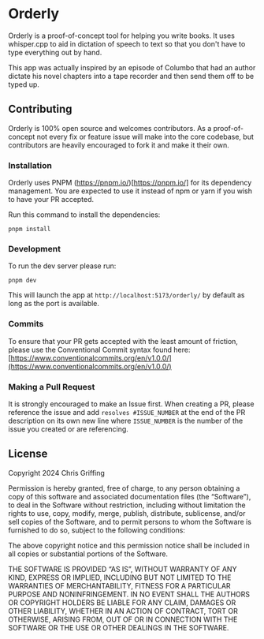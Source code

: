 # Orderly

Orderly is a proof-of-concept tool for helping you write books. It uses whisper.cpp to aid in dictation of speech to text so that you don't have to type everything out by hand.

This app was actually inspired by an episode of Columbo that had an author dictate his novel chapters into a tape recorder and then send them off to be typed up.

## Contributing

Orderly is 100% open source and welcomes contributors. As a proof-of-concept not every fix or feature issue will make into the core codebase, but contributors are heavily encouraged to fork it and make it their own.

### Installation

Orderly uses PNPM (https://pnpm.io/)[https://pnpm.io/] for its dependency management. You are expected to use it instead of npm or yarn if you wish to have your PR accepted.

Run this command to install the dependencies:

```
pnpm install
```

### Development

To run the dev server please run:

```
pnpm dev
```

This will launch the app at `http://localhost:5173/orderly/` by default as long as the port is available.

### Commits

To ensure that your PR gets accepted with the least amount of friction, please use the Conventional Commit syntax found here: [https://www.conventionalcommits.org/en/v1.0.0/](https://www.conventionalcommits.org/en/v1.0.0/)

### Making a Pull Request

It is strongly encouraged to make an Issue first. When creating a PR, please reference the issue and add `resolves #ISSUE_NUMBER` at the end of the PR description on its own new line where `ISSUE_NUMBER` is the number of the issue you created or are referencing.

## License

Copyright 2024 Chris Griffing

Permission is hereby granted, free of charge, to any person obtaining a copy of this software and associated documentation files (the “Software”), to deal in the Software without restriction, including without limitation the rights to use, copy, modify, merge, publish, distribute, sublicense, and/or sell copies of the Software, and to permit persons to whom the Software is furnished to do so, subject to the following conditions:

The above copyright notice and this permission notice shall be included in all copies or substantial portions of the Software.

THE SOFTWARE IS PROVIDED “AS IS”, WITHOUT WARRANTY OF ANY KIND, EXPRESS OR IMPLIED, INCLUDING BUT NOT LIMITED TO THE WARRANTIES OF MERCHANTABILITY, FITNESS FOR A PARTICULAR PURPOSE AND NONINFRINGEMENT. IN NO EVENT SHALL THE AUTHORS OR COPYRIGHT HOLDERS BE LIABLE FOR ANY CLAIM, DAMAGES OR OTHER LIABILITY, WHETHER IN AN ACTION OF CONTRACT, TORT OR OTHERWISE, ARISING FROM, OUT OF OR IN CONNECTION WITH THE SOFTWARE OR THE USE OR OTHER DEALINGS IN THE SOFTWARE.
